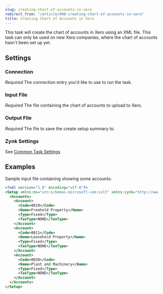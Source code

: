 ```yaml
---
slug: creating-chart-of-accounts-in-xero
redirect_from: "/article/908-creating-chart-of-accounts-in-xero"
title: Creating Chart of Accounts in Xero
---
```



This task will create the chart of accounts in Xero using an XML file. This task can only be used on new Xero companies, where the chart of accounts hasn't been set up yet.


## Settings 

### Connection 
_Required_
The connection entry you'd like to use to run the task.

### Input File
_Required_
The file containing the chart of accounts to upload to Xero.

### Output File
_Required_
The file to save the create setup summary to.

### Zynk Settings
See [Common Task Settings](common-task-settings)


## Examples


Sample input file containing showing some accounts:


```xml
<?xml version="1.0" encoding="utf-8"?>
<Setup xmlns:ms="urn:schemas-microsoft-com:xslt" xmlns:zynk="http://www.zynk.com">
  <Accounts>
    <Account>
      <Code>0010</Code>
      <Name>Freehold Property</Name>
      <Type>Fixed</Type>
      <TaxType>NONE</TaxType>
    </Account>
    <Account>
      <Code>0011</Code>
      <Name>Leasehold Property</Name>
      <Type>Fixed</Type>
      <TaxType>NONE</TaxType>
    </Account>
    <Account>
      <Code>0020</Code>
      <Name>Plant and Machinery</Name>
      <Type>Fixed</Type>
      <TaxType>NONE</TaxType>
    </Account>
  </Accounts>
</Setup>
```
